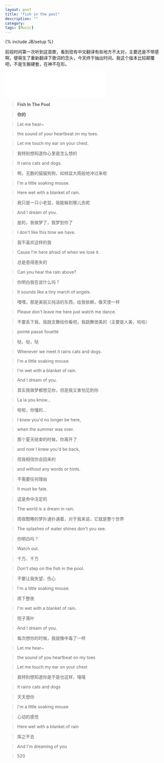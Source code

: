 ```yaml
---
layout: post
title: "fish in the pool"
description: ""
category: 
tags: [Music]
---
```

{% include JB/setup %}

前段时间第一次听到这首歌，看到现有中文翻译有些地方不太对，主要还是不带感啊，便萌生了重新翻译下歌词的念头，今天终于抽出时间。我这个版本比较颠覆吧，不是生搬硬套，在神不在形。

<iframe border="0" marginwidth="0" marginheight="0" src="//music.163.com/outchain/player?type=2&amp;id=31861287&amp;auto=1&amp;height=66" height="86" frameborder="no" width="330"></iframe>

> **Fish In The Pool**

> **你的**

> Let me hear~

> the sound of your heartbeat on my toes.

> Let me touch my ear on your chest.

> 我特别想知道你心里是怎么想的

> It rains cats and dogs.

> 啊，无数的猫猫狗狗，如倾盆大雨般地冲过来啦

> I'm a little soaking mouse.

> Here wet with a blanket of rain.

> 我只是一只小老鼠，我能躲到哪儿去呢

> And I dream of you.

> 是的，我做梦了，我梦到你了

> I don't like this time we have.

> 我不喜欢这样的我

> Cause I'm here afraid of when we lose it.

> 总是患得患失的

> Can you hear the rain above?

> 你明白我在说什么吗？

> It sounds like a tiny march of angels.

> 嘿嘿，那是美丽又纯洁的东西，给我依赖，像天使一样

> Please don't leave me here just watch me dance.

> 不要丢下我，我跳支舞给你看吧，我跳舞很美的（主要是人美，哈哈）

> pointé passé fouetté

> 哒，哒，哒

> Whenever we meet it rains cats and dogs.

> I'm a little soaking mouse.

> I'm wet with a blanket of rain.

> And I dream of you.

> 其实我做梦都想见你，但是我又害怕见到你

> La la you know...

> 啦啦，你懂的...

> I knew you'd no longer be here,

> when the summer was over.

> 那个夏天结束的时候，你离开了

> and now I knew you'd be back,

> 但我相信你会回来的

> and without any words or hints.

> 不需要任何理由

> It must be fate.

> 这是命中注定的

> The world is a dream in rain.

> 雨夜酣睡的梦扑通扑通着，对于我来说，它就是整个世界

> The splashes of water shines don't you see.

> 你明白吗？

> Watch out.

> 千万、千万

> Don't step on the fish in the pool.

> 不要让我失望、伤心

> I'm a little soaking mouse.

> 雨下整夜

> I'm wet with a blanket of rain.

> 院子落叶

> And I dream of you.

> 每次想你的时候，我就像中毒了一样

> Let me hear~

> the sound of you heartbeat on my toes

> Let me touch my ear on your chest

> 我特别想知道你是不是也这样，嘻嘻

> It rains cats and dogs

> 天天想你

> I'm a little soaking mouse

> 心动的感觉

> Here wet with a blanket of rain

> 挥之不去

> And I'm dreaming of you

> 520
